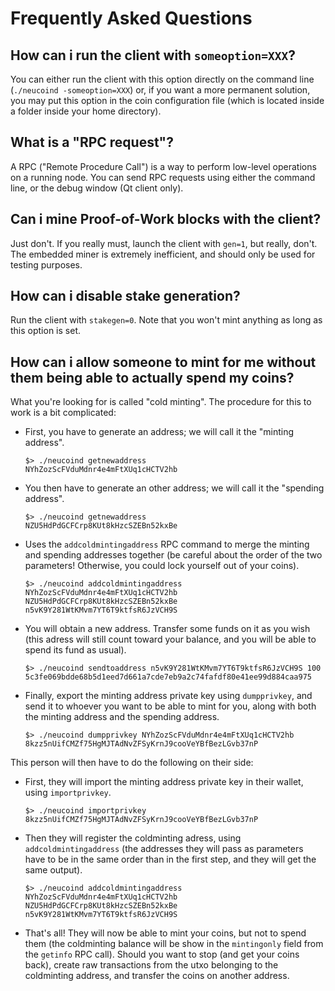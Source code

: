 # Frequently Asked Questions

## How can i run the client with `someoption=XXX`?

You can either run the client with this option directly on the command line (`./neucoind -someoption=XXX`) or, if you want a more permanent solution, you may put this option in the coin configuration file (which is located inside a folder inside your home directory).

## What is a "RPC request"?

A RPC ("Remote Procedure Call") is a way to perform low-level operations on a running node. You can send RPC requests using either the command line, or the debug window (Qt client only).

## Can i mine Proof-of-Work blocks with the client?

Just don't. If you really must, launch the client with `gen=1`, but really, don't. The embedded miner is extremely inefficient, and should only be used for testing purposes.

## How can i disable stake generation?

Run the client with `stakegen=0`. Note that you won't mint anything as long as this option is set.

## How can i allow someone to mint for me without them being able to actually spend my coins?

What you're looking for is called "cold minting". The procedure for this to work is a bit complicated:

  - First, you have to generate an address; we will call it the "minting address".

    ```
    $> ./neucoind getnewaddress
    NYhZozScFVduMdnr4e4mFtXUq1cHCTV2hb
    ```

  - You then have to generate an other address; we will call it the "spending address".

    ```
    $> ./neucoind getnewaddress
    NZU5HdPdGCFCrp8KUt8kHzcSZEBn52kxBe
    ```

  - Uses the `addcoldmintingaddress` RPC command to merge the minting and spending addresses together (be careful about the order of the two parameters! Otherwise, you could lock yourself out of your coins).

    ```
    $> ./neucoind addcoldmintingaddress NYhZozScFVduMdnr4e4mFtXUq1cHCTV2hb NZU5HdPdGCFCrp8KUt8kHzcSZEBn52kxBe
    n5vK9Y281WtKMvm7YT6T9ktfsR6JzVCH9S
    ```

  - You will obtain a new address. Transfer some funds on it as you wish (this adress will still count toward your balance, and you will be able to spend its fund as usual).

    ```
    $> ./neucoind sendtoaddress n5vK9Y281WtKMvm7YT6T9ktfsR6JzVCH9S 100
    5c3fe069bdde68b5d1eed7d661a7cde7eb9a2c74fafdf80e41ee99d884caa975
    ```

  - Finally, export the minting address private key using `dumpprivkey`, and send it to whoever you want to be able to mint for you, along with both the minting address and the spending address.

    ```
    $> ./neucoind dumpprivkey NYhZozScFVduMdnr4e4mFtXUq1cHCTV2hb
    8kzz5nUifCMZf75HgMJTAdNvZFSyKrnJ9cooVeYBfBezLGvb37nP
    ```

This person will then have to do the following on their side:

  - First, they will import the minting address private key in their wallet, using `importprivkey`.

    ```
    $> ./neucoind importprivkey 8kzz5nUifCMZf75HgMJTAdNvZFSyKrnJ9cooVeYBfBezLGvb37nP
    ```

  - Then they will register the coldminting adress, using `addcoldmintingaddress` (the addresses they will pass as parameters have to be in the same order than in the first step, and they will get the same output).

    ```
    $> ./neucoind addcoldmintingaddress NYhZozScFVduMdnr4e4mFtXUq1cHCTV2hb NZU5HdPdGCFCrp8KUt8kHzcSZEBn52kxBe
    n5vK9Y281WtKMvm7YT6T9ktfsR6JzVCH9S
    ```

  - That's all! They will now be able to mint your coins, but not to spend them (the coldminting balance will be show in the `mintingonly` field from the `getinfo` RPC call). Should you want to stop (and get your coins back), create raw transactions from the utxo belonging to the coldminting address, and transfer the coins on another address.
